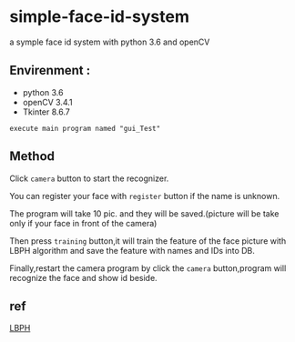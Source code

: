 # simple-face-id-system
a symple face id system with python 3.6 and openCV


Envirenment :  
---
-  python 3.6  
-  openCV 3.4.1  
-  Tkinter 8.6.7  
                      
` execute main program named "gui_Test" `

Method
---
Click `camera` button to start the recognizer.

You can register your face with `register` button if the name is unknown.

The program will take 10 pic. and they will be saved.(picture will be take only if your face in front of the camera)

Then press `training` button,it will train the feature of the face picture with LBPH algorithm and save the feature with names and IDs into DB.

Finally,restart the camera program by click the `camera` button,program will recognize the face and show id beside.



ref
---
 [LBPH](https://towardsdatascience.com/face-recognition-how-lbph-works-90ec258c3d6b)
